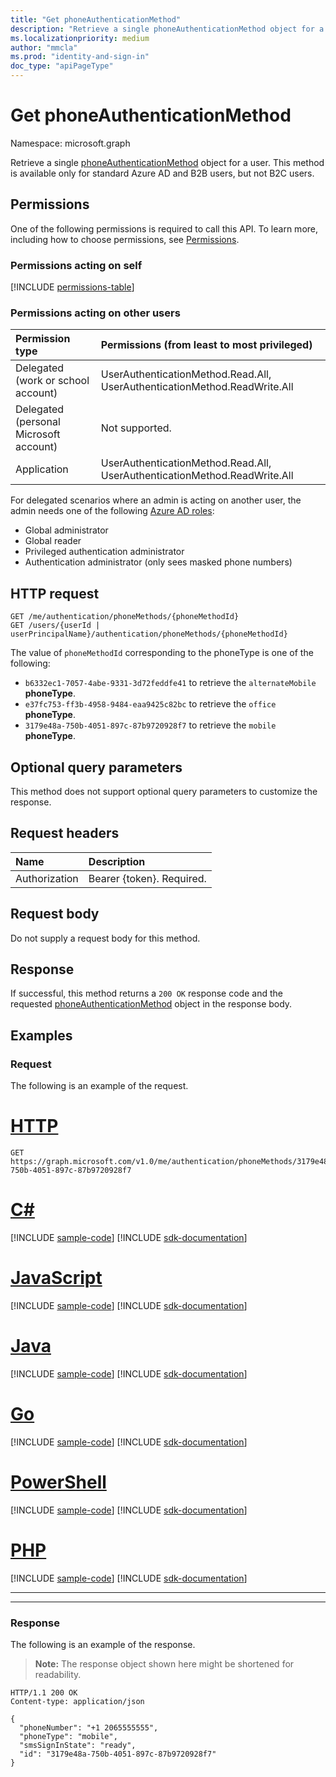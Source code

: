 ```yaml
---
title: "Get phoneAuthenticationMethod"
description: "Retrieve a single phoneAuthenticationMethod object for a user."
ms.localizationpriority: medium
author: "mmcla"
ms.prod: "identity-and-sign-in"
doc_type: "apiPageType"
---
```


# Get phoneAuthenticationMethod

Namespace: microsoft.graph

Retrieve a single [phoneAuthenticationMethod](../resources/phoneauthenticationmethod.md) object for a user. This method is available only for standard Azure AD and B2B users, but not B2C users.

## Permissions

One of the following permissions is required to call this API. To learn more, including how to choose permissions, see [Permissions](/graph/permissions-reference).

### Permissions acting on self

<!-- { "blockType": "permissions", "name": "phoneauthenticationmethod_get" } -->
[!INCLUDE [permissions-table](../includes/permissions/phoneauthenticationmethod-get-permissions.md)]

### Permissions acting on other users

|Permission type      | Permissions (from least to most privileged)              |
|:---------------------------------------|:-------------------------|
| Delegated (work or school account)     | UserAuthenticationMethod.Read.All, UserAuthenticationMethod.ReadWrite.All |
| Delegated (personal Microsoft account) | Not supported. |
| Application                            | UserAuthenticationMethod.Read.All, UserAuthenticationMethod.ReadWrite.All |

For delegated scenarios where an admin is acting on another user, the admin needs one of the following [Azure AD roles](/azure/active-directory/users-groups-roles/directory-assign-admin-roles#available-roles):
* Global administrator
* Global reader
* Privileged authentication administrator
* Authentication administrator (only sees masked phone numbers)

## HTTP request

<!-- { "blockType": "ignored" } -->

```http
GET /me/authentication/phoneMethods/{phoneMethodId}
GET /users/{userId | userPrincipalName}/authentication/phoneMethods/{phoneMethodId}
```
The value of `phoneMethodId` corresponding to the phoneType is one of the following:
+ `b6332ec1-7057-4abe-9331-3d72feddfe41` to retrieve the `alternateMobile` **phoneType**.
+ `e37fc753-ff3b-4958-9484-eaa9425c82bc` to retrieve the `office` **phoneType**.
+ `3179e48a-750b-4051-897c-87b9720928f7` to retrieve the `mobile` **phoneType**.

## Optional query parameters

This method does not support optional query parameters to customize the response.

## Request headers

| Name      |Description|
|:----------|:----------|
| Authorization | Bearer {token}. Required. |

## Request body

Do not supply a request body for this method.

## Response

If successful, this method returns a `200 OK` response code and the requested [phoneAuthenticationMethod](../resources/phoneauthenticationmethod.md) object in the response body.

## Examples

### Request

The following is an example of the request.


# [HTTP](#tab/http)
<!-- {
  "blockType": "request",
  "name": "get_phoneauthenticationmethod"
}-->

```msgraph-interactive
GET https://graph.microsoft.com/v1.0/me/authentication/phoneMethods/3179e48a-750b-4051-897c-87b9720928f7
```

# [C#](#tab/csharp)
[!INCLUDE [sample-code](../includes/snippets/csharp/get-phoneauthenticationmethod-csharp-snippets.md)]
[!INCLUDE [sdk-documentation](../includes/snippets/snippets-sdk-documentation-link.md)]

# [JavaScript](#tab/javascript)
[!INCLUDE [sample-code](../includes/snippets/javascript/get-phoneauthenticationmethod-javascript-snippets.md)]
[!INCLUDE [sdk-documentation](../includes/snippets/snippets-sdk-documentation-link.md)]

# [Java](#tab/java)
[!INCLUDE [sample-code](../includes/snippets/java/get-phoneauthenticationmethod-java-snippets.md)]
[!INCLUDE [sdk-documentation](../includes/snippets/snippets-sdk-documentation-link.md)]

# [Go](#tab/go)
[!INCLUDE [sample-code](../includes/snippets/go/get-phoneauthenticationmethod-go-snippets.md)]
[!INCLUDE [sdk-documentation](../includes/snippets/snippets-sdk-documentation-link.md)]

# [PowerShell](#tab/powershell)
[!INCLUDE [sample-code](../includes/snippets/powershell/get-phoneauthenticationmethod-powershell-snippets.md)]
[!INCLUDE [sdk-documentation](../includes/snippets/snippets-sdk-documentation-link.md)]

# [PHP](#tab/php)
[!INCLUDE [sample-code](../includes/snippets/php/get-phoneauthenticationmethod-php-snippets.md)]
[!INCLUDE [sdk-documentation](../includes/snippets/snippets-sdk-documentation-link.md)]

---


---


### Response

The following is an example of the response.

> **Note:** The response object shown here might be shortened for readability.

<!-- {
  "blockType": "response",
  "truncated": true,
  "@odata.type": "microsoft.graph.phoneAuthenticationMethod"
} -->

```http
HTTP/1.1 200 OK
Content-type: application/json

{
  "phoneNumber": "+1 2065555555",
  "phoneType": "mobile",
  "smsSignInState": "ready",
  "id": "3179e48a-750b-4051-897c-87b9720928f7"
}
```

<!-- uuid: 16cd6b66-4b1a-43a1-adaf-3a886856ed98
2019-02-04 14:57:30 UTC -->
<!-- {
  "type": "#page.annotation",
  "description": "Get phoneAuthenticationMethod",
  "keywords": "",
  "section": "documentation",
  "tocPath": ""
}-->
